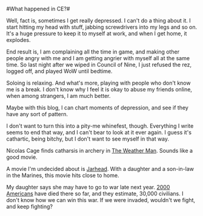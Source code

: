 #What happened in CE?#

Well, fact is, sometimes I get really depressed. I can't do a thing about it. I start hitting my head with stuff, jabbing screwdrivers into my legs and so on. It's a huge pressure to keep it to myself at work, and when I get home, it explodes.

End result is, I am complaining all the time in game, and making other people angry with me and I am getting angrier with myself all at the same time. So last night after we wiped in Council of Nine, I just refused the rez, logged off, and played WoW until bedtime.

Soloing is relaxing. And what's more, playing with people who don't know me is a break. I don't know why I feel it is okay to abuse my friends online, when among strangers, I am much better.

Maybe with this blog, I can chart moments of depression, and see if they have any sort of pattern.

I don't want to turn this into a pity-me whinefest, though. Everything I write seems to end that way, and I can't bear to look at it ever again. I guess it's cathartic, being bitchy, but I don't want to see myself in that way.

Nicolas Cage finds catharsis in archery in [The Weather Man](http://www.rottentomatoes.com/m/weather_man/). Sounds like a good movie.

A movie I'm undecided about is [Jarhead](http://www.rottentomatoes.com/m/jarhead/). With a daughter and a son-in-law in the Marines, this movie hits close to home.

My daughter says she may have to go to war late next year. [2000 Americans](http://www.cnn.com/2005/WORLD/meast/10/25/iraq.main/index.html) have died there so far, and they estimate, 30,000 civilians. I don't know how we can win this war. If we were invaded, wouldn't we fight, and keep fighting?
